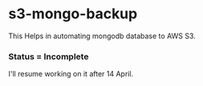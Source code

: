 # s3-mongo-backup
This Helps in automating mongodb database to AWS S3.

### Status = Incomplete

I'll resume working on it after 14 April. 